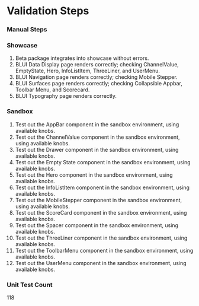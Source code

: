 # Validation Steps

### Manual Steps

### Showcase 
1. Beta package integrates into showcase without errors.
2. BLUI Data Display page renders correctly; checking ChannelValue, EmptyState, Hero, InfoListItem, ThreeLiner, and UserMenu.
3. BLUI Navigation page renders correctly; checking Mobile Stepper.
4. BLUI Surfaces page renders correctly; checking Collapsible Appbar, Toolbar Menu, and Scorecard. 
5. BLUI Typography page renders correctly.

### Sandbox
1. Test out the AppBar component in the sandbox environment, using available knobs.
2. Test out the ChannelValue component in the sandbox environment, using available knobs.
3. Test out the Drawer component in the sandbox environment, using available knobs.
4. Test out the Empty State component in the sandbox environment, using available knobs.
5. Test out the Hero component in the sandbox environment, using available knobs.
6. Test out the InfoListItem component in the sandbox environment, using available knobs.
7. Test out the MobileStepper component in the sandbox environment, using available knobs.
8. Test out the ScoreCard component in the sandbox environment, using available knobs.
9. Test out the Spacer component in the sandbox environment, using available knobs.
10. Test out the ThreeLiner component in the sandbox environment, using available knobs.
11. Test out the ToolbarMenu component in the sandbox environment, using available knobs.
12. Test out the UserMenu component in the sandbox environment, using available knobs.

### Unit Test Count
118